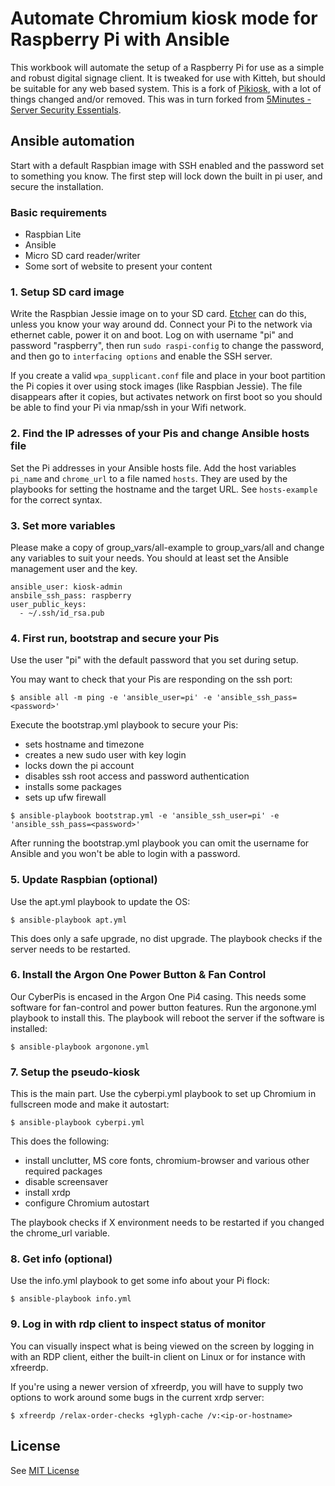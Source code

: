 # Automate Chromium kiosk mode for Raspberry Pi with Ansible

This workbook will automate the setup of a Raspberry Pi for use as a simple and robust digital signage client. It is tweaked for use with Kitteh, but should be suitable for any web based system. This is a fork of [Pikiosk](https://github.com/chriso0710/pikiosk/), with a lot of things changed and/or removed. This was in turn forked from [5Minutes - Server Security Essentials](https://github.com/chhantyal/5minutes).

## Ansible automation

Start with a default Raspbian image with SSH enabled and the password set to something you know. The first step will lock down the built in pi user, and secure the installation. 

### Basic requirements

- Raspbian Lite
- Ansible
- Micro SD card reader/writer
- Some sort of website to present your content

### 1. Setup SD card image

Write the Raspbian Jessie image on to your SD card. [Etcher](https://etcher.io/) can do this, unless you know your way around dd.
Connect your Pi to the network via ethernet cable, power it on and boot. Log on with username "pi" and password "raspberry", then run `sudo raspi-config` to change the password, and then go to `interfacing options` and enable the SSH server.

If you create a valid `wpa_supplicant.conf` file and place in your boot partition the Pi copies it over using stock images (like Raspbian Jessie). The file disappears after it copies, but activates network on first boot so you should be able to find your Pi via nmap/ssh in your Wifi network.

### 2. Find the IP adresses of your Pis and change Ansible hosts file

Set the Pi addresses in your Ansible hosts file.
Add the host variables `pi_name` and `chrome_url` to a file named `hosts`. They are used by the playbooks for setting the hostname and the target URL. See `hosts-example` for the correct syntax.

### 3. Set more variables

Please make a copy of group_vars/all-example to group_vars/all and change any variables to suit your needs. You should at least set the Ansible management user and the key.

```
ansible_user: kiosk-admin
ansbile_ssh_pass: raspberry
user_public_keys:
  - ~/.ssh/id_rsa.pub
```

### 4. First run, bootstrap and secure your Pis

Use the user "pi" with the default password that you set during setup.

You may want to check that your Pis are responding on the ssh port:

```
$ ansible all -m ping -e 'ansible_user=pi' -e 'ansible_ssh_pass=<password>'
```

Execute the bootstrap.yml playbook to secure your Pis:
- sets hostname and timezone
- creates a new sudo user with key login
- locks down the pi account
- disables ssh root access and password authentication
- installs some packages
- sets up ufw firewall

```
$ ansible-playbook bootstrap.yml -e 'ansible_ssh_user=pi' -e 'ansible_ssh_pass=<password>'
```

After running the bootstrap.yml playbook you can omit the username for Ansible and you won't be able to login with a password.

### 5. Update Raspbian (optional)

Use the apt.yml playbook to update the OS:

```
$ ansible-playbook apt.yml
```

This does only a safe upgrade, no dist upgrade. The playbook checks if the server needs to be restarted.

### 6. Install the Argon One Power Button & Fan Control

Our CyberPis is encased in the Argon One Pi4 casing. This needs some software for fan-control and power button features. Run the argonone.yml playbook to install this. The playbook will reboot the server if the software is installed:

```
$ ansible-playbook argonone.yml
```

### 7. Setup the pseudo-kiosk

This is the main part. Use the cyberpi.yml playbook to set up Chromium in fullscreen mode and make it autostart:

```
$ ansible-playbook cyberpi.yml
```

This does the following:
- install unclutter, MS core fonts, chromium-browser and various other required packages
- disable screensaver
- install xrdp
- configure Chromium autostart

The playbook checks if X environment needs to be restarted if you changed the chrome_url variable.

### 8. Get info (optional)

Use the info.yml playbook to get some info about your Pi flock:

```
$ ansible-playbook info.yml
```

### 9. Log in with rdp client to inspect status of monitor

You can visually inspect what is being viewed on the screen by logging in with an RDP client, either the built-in client on Linux or for instance with xfreerdp.

If you're using a newer version of xfreerdp, you will have to supply two options to work around some bugs in the current xrdp server:

```
$ xfreerdp /relax-order-checks +glyph-cache /v:<ip-or-hostname>
```

## License

See [MIT License](LICENSE.txt)
